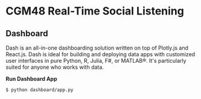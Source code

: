 # CGM48 Real-Time Social Listening


## Dashboard
Dash is an all-in-one dashboarding solution written on top of Plotly.js and React.js. Dash is ideal for building and deploying data apps with customized user interfaces in pure Python, R, Julia, F#, or MATLAB®. It's particularly suited for anyone who works with data.

**Run Dashboard App**
```bash
$ python dashboard/app.py
```